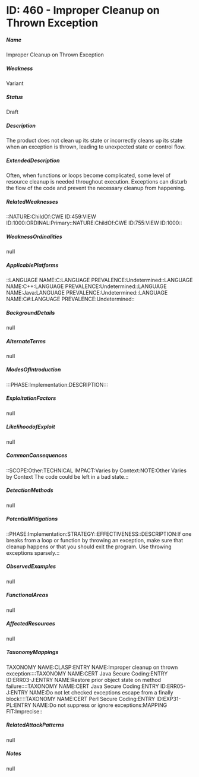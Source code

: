 # ID: 460 - Improper Cleanup on Thrown Exception
<h5>Name</h5>Improper Cleanup on Thrown Exception
<h5>Weakness</h5>Variant
<h5>Status</h5>Draft
<h5>Description</h5>The product does not clean up its state or incorrectly cleans up its state when an exception is thrown, leading to unexpected state or control flow.
<h5>ExtendedDescription</h5>Often, when functions or loops become complicated, some level of resource cleanup is needed throughout execution. Exceptions can disturb the flow of the code and prevent the necessary cleanup from happening.
<h5>RelatedWeaknesses</h5>::NATURE:ChildOf:CWE ID:459:VIEW ID:1000:ORDINAL:Primary::NATURE:ChildOf:CWE ID:755:VIEW ID:1000::
<h5>WeaknessOrdinalities</h5>null
<h5>ApplicablePlatforms</h5>::LANGUAGE NAME:C:LANGUAGE PREVALENCE:Undetermined::LANGUAGE NAME:C++:LANGUAGE PREVALENCE:Undetermined::LANGUAGE NAME:Java:LANGUAGE PREVALENCE:Undetermined::LANGUAGE NAME:C#:LANGUAGE PREVALENCE:Undetermined::
<h5>BackgroundDetails</h5>null
<h5>AlternateTerms</h5>null
<h5>ModesOfIntroduction</h5>:::PHASE:Implementation:DESCRIPTION:::
<h5>ExploitationFactors</h5>null
<h5>LikelihoodofExploit</h5>null
<h5>CommonConsequences</h5>::SCOPE:Other:TECHNICAL IMPACT:Varies by Context:NOTE:Other Varies by Context The code could be left in a bad state.::
<h5>DetectionMethods</h5>null
<h5>PotentialMitigations</h5>::PHASE:Implementation:STRATEGY::EFFECTIVENESS::DESCRIPTION:If one breaks from a loop or function by throwing an exception, make sure that cleanup happens or that you should exit the program. Use throwing exceptions sparsely.::
<h5>ObservedExamples</h5>null
<h5>FunctionalAreas</h5>null
<h5>AffectedResources</h5>null
<h5>TaxonomyMappings</h5>TAXONOMY NAME:CLASP:ENTRY NAME:Improper cleanup on thrown exception::::TAXONOMY NAME:CERT Java Secure Coding:ENTRY ID:ERR03-J:ENTRY NAME:Restore prior object state on method failure::::TAXONOMY NAME:CERT Java Secure Coding:ENTRY ID:ERR05-J:ENTRY NAME:Do not let checked exceptions escape from a finally block::::TAXONOMY NAME:CERT Perl Secure Coding:ENTRY ID:EXP31-PL:ENTRY NAME:Do not suppress or ignore exceptions:MAPPING FIT:Imprecise::
<h5>RelatedAttackPatterns</h5>null
<h5>Notes</h5>null

